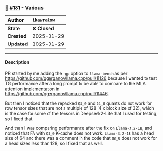 ### 🔀 [#181](https://github.com/ikawrakow/ik_llama.cpp/pull/181) - Various

| **Author** | `ikawrakow` |
| :--- | :--- |
| **State** | ❌ **Closed** |
| **Created** | 2025-01-29 |
| **Updated** | 2025-01-29 |

---

#### Description

PR started by me adding the `-gp` option to `llama-bench` as per https://github.com/ggerganov/llama.cpp/pull/11126 because I wanted to test TG performance after a long prompt to be able to compare to the MLA attention implementation in  https://github.com/ggerganov/llama.cpp/pull/11446.

But then I noticed that the repacked `Q8_0` and `Q4_0` quants do not work for row tensor sizes that are not a multiple of 128 (4 x block size of 32), which is the case for some of the tensors in Deepseek2-Lite that I used for testing, so I fixed that.

And than I was comparing performance after the fix on `Llama-3.2-1B`, and noticed that FA with `Q8_0` K-cache does not work.  `Llama-3.2-1B` has a head size of 64 and there was a comment in the code that `Q8_0` does not work for a head sizes less than 128, so I fixed that as well.